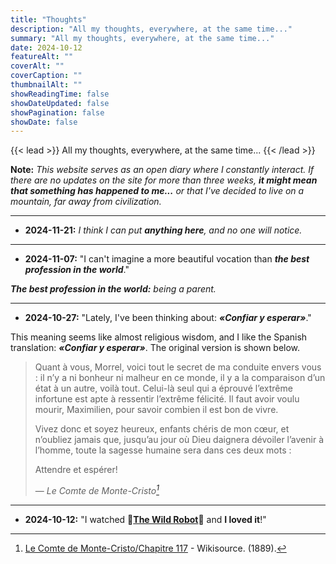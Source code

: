 ```yaml
---
title: "Thoughts"
description: "All my thoughts, everywhere, at the same time..."
summary: "All my thoughts, everywhere, at the same time..."
date: 2024-10-12
featureAlt: ""
coverAlt: ""
coverCaption: ""
thumbnailAlt: ""
showReadingTime: false
showDateUpdated: false
showPagination: false
showDate: false
---
```


{{< lead >}}
All my thoughts, everywhere, at the same time...
{{< /lead >}}

**Note:** *This website serves as an open diary where I constantly interact. If there are no updates on the site for more than three weeks, **it might mean that something has happened to me...** or that I've decided to live on a mountain, far away from civilization.*

---

- **2024-11-21:** *I think I can put **anything here**, and no one will notice.*

---

- **2024-11-07:** "I can't imagine a more beautiful vocation than ***the best profession in the world***."

***The best profession in the world:** being a parent.*

---

- **2024-10-27:** "Lately, I've been thinking about: ***«Confiar y esperar»***."

This meaning seems like almost religious wisdom, and I like the Spanish translation: ***«Confiar y esperar»***. The original version is shown below.

> Quant à vous, Morrel, voici tout le secret de ma conduite envers vous : il n’y a ni bonheur ni malheur en ce monde, il y a la comparaison d’un état à un autre, voilà tout. Celui-là seul qui a éprouvé l’extrême infortune est apte à ressentir l’extrême félicité. Il faut avoir voulu mourir, Maximilien, pour savoir combien il est bon de vivre.
> 
> Vivez donc et soyez heureux, enfants chéris de mon cœur, et n’oubliez jamais que, jusqu’au jour où Dieu daignera dévoiler l’avenir à l’homme, toute la sagesse humaine sera dans ces deux mots :
> 
> Attendre et espérer!
>
> — <cite>Le Comte de Monte-Cristo[^1]</cite>

[^1]: [Le Comte de Monte-Cristo/Chapitre 117](https://fr.wikisource.org/wiki/Le_Comte_de_Monte-Cristo/Chapitre_117) - Wikisource. (1889).

---

- **2024-10-12:** "I watched 🤖[**The Wild Robot**](https://www.imdb.com/title/tt29623480/)🦆 and **I loved it**!"